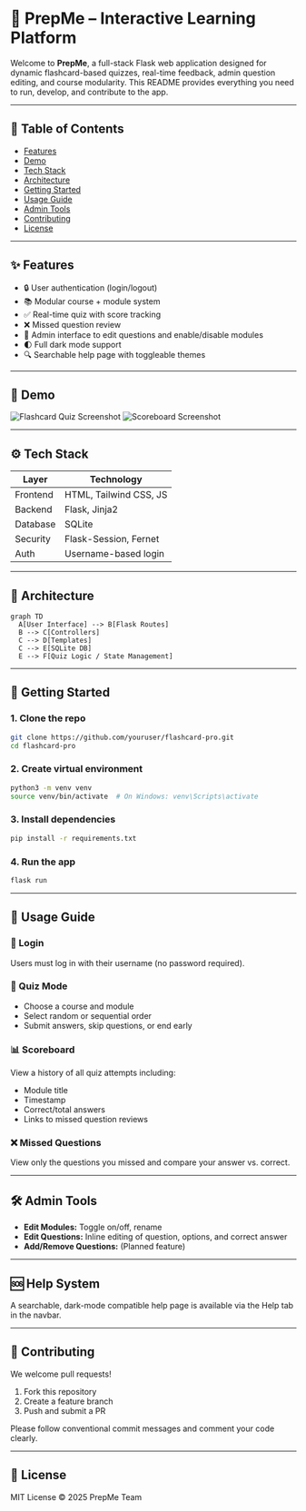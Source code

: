 # 📘 PrepMe – Interactive Learning Platform

Welcome to **PrepMe**, a full-stack Flask web application designed for dynamic flashcard-based quizzes, real-time feedback, admin question editing, and course modularity. This README provides everything you need to run, develop, and contribute to the app.

---

## 🧭 Table of Contents

* [Features](#-features)
* [Demo](#-demo)
* [Tech Stack](#-tech-stack)
* [Architecture](#-architecture)
* [Getting Started](#-getting-started)
* [Usage Guide](#-usage-guide)
* [Admin Tools](#-admin-tools)
* [Contributing](#-contributing)
* [License](#-license)

---

## ✨ Features

* 🔒 User authentication (login/logout)
* 📚 Modular course + module system
* ✅ Real-time quiz with score tracking
* ❌ Missed question review
* 🔄 Admin interface to edit questions and enable/disable modules
* 🌓 Full dark mode support
* 🔍 Searchable help page with toggleable themes

---

## 📸 Demo

![Flashcard Quiz Screenshot](docs/screenshot-quiz.png)
![Scoreboard Screenshot](docs/screenshot-scoreboard.png)

---

## ⚙️ Tech Stack

| Layer    | Technology             |
| -------- | ---------------------- |
| Frontend | HTML, Tailwind CSS, JS |
| Backend  | Flask, Jinja2          |
| Database | SQLite                 |
| Security | Flask-Session, Fernet  |
| Auth     | Username-based login   |

---

## 🧱 Architecture

```mermaid
graph TD
  A[User Interface] --> B[Flask Routes]
  B --> C[Controllers]
  C --> D[Templates]
  C --> E[SQLite DB]
  E --> F[Quiz Logic / State Management]
```

---

## 🚀 Getting Started

### 1. Clone the repo

```bash
git clone https://github.com/youruser/flashcard-pro.git
cd flashcard-pro
```

### 2. Create virtual environment

```bash
python3 -m venv venv
source venv/bin/activate  # On Windows: venv\Scripts\activate
```

### 3. Install dependencies

```bash
pip install -r requirements.txt
```

### 4. Run the app

```bash
flask run
```

---

## 📘 Usage Guide

### 🔐 Login

Users must log in with their username (no password required).

### 🧪 Quiz Mode

* Choose a course and module
* Select random or sequential order
* Submit answers, skip questions, or end early

### 📊 Scoreboard

View a history of all quiz attempts including:

* Module title
* Timestamp
* Correct/total answers
* Links to missed question reviews

### ❌ Missed Questions

View only the questions you missed and compare your answer vs. correct.

---

## 🛠️ Admin Tools

* **Edit Modules:** Toggle on/off, rename
* **Edit Questions:** Inline editing of question, options, and correct answer
* **Add/Remove Questions:** (Planned feature)

---

## 🆘 Help System

A searchable, dark-mode compatible help page is available via the Help tab in the navbar.

---

## 🙌 Contributing

We welcome pull requests!

1. Fork this repository
2. Create a feature branch
3. Push and submit a PR

Please follow conventional commit messages and comment your code clearly.

---

## 🪪 License

MIT License © 2025 PrepMe Team
